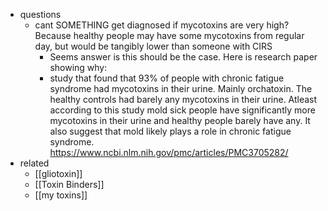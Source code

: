   * questions
    * cant SOMETHING get diagnosed if mycotoxins are very high? Because healthy people may have some mycotoxins from regular day, but would be tangibly lower than someone with CIRS
      * Seems answer is this should be the case. Here is research paper showing why:
      * study that found that 93% of people with chronic fatigue syndrome had mycotoxins in their urine. Mainly orchatoxin. The healthy controls had barely any mycotoxins in their urine. Atleast according to this study mold sick people have significantly more mycotoxins in their urine and healthy people barely have any. It also suggest that mold likely plays a role in chronic fatigue syndrome. https://www.ncbi.nlm.nih.gov/pmc/articles/PMC3705282/
  * related
    * [[gliotoxin]]
    * [[Toxin Binders]]
    * [[my toxins]]